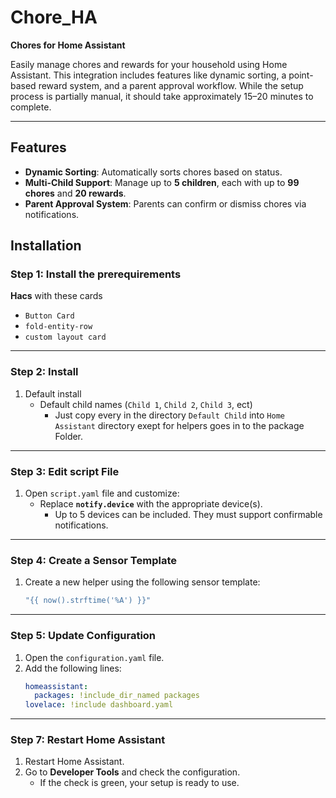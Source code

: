 # Chore_HA  
**Chores for Home Assistant**  

Easily manage chores and rewards for your household using Home Assistant. This integration includes features like dynamic sorting, a point-based reward system, and a parent approval workflow. While the setup process is partially manual, it should take approximately 15–20 minutes to complete.  

---

## Features  
- **Dynamic Sorting**: Automatically sorts chores based on status.  
- **Multi-Child Support**: Manage up to **5 children**, each with up to **99 chores** and **20 rewards**.  
- **Parent Approval System**: Parents can confirm or dismiss chores via notifications.  


## Installation  

### Step 1: Install the prerequirements
**Hacs** with these cards
- `Button Card`
- `fold-entity-row`
- `custom layout card` 
---

### Step 2: Install 
1. Default install
   - Default child names (`Child 1`, `Child 2`, `Child 3`, ect)
      - Just copy every in the directory `Default Child` into `Home Assistant` directory exept for helpers goes in to the package Folder.

---

### Step 3: Edit script File
1. Open `script.yaml` file and customize:  
   - Replace **`notify.device`** with the appropriate device(s).  
     - Up to 5 devices can be included. They must support confirmable notifications.  
---


### Step 4: Create a Sensor Template  
1. Create a new helper using the following sensor template:  
   ```yaml
   "{{ now().strftime('%A') }}"

---

### Step 5: Update Configuration
1. Open the `configuration.yaml` file.
2. Add the following lines:
   ```yaml
   homeassistant:
     packages: !include_dir_named packages
   lovelace: !include dashboard.yaml

---

### Step 7: Restart Home Assistant  
1. Restart Home Assistant.  
2. Go to **Developer Tools** and check the configuration.  
   - If the check is green, your setup is ready to use.  
